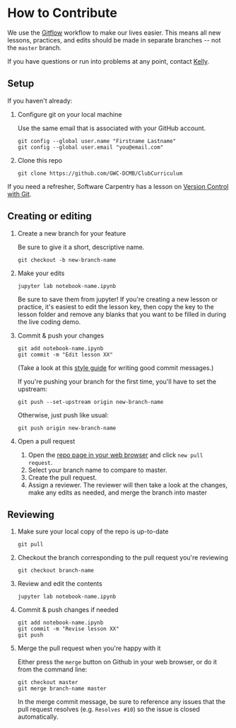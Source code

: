 # How to Contribute

We use the [Gitflow](https://www.atlassian.com/git/tutorials/comparing-workflows/gitflow-workflow) workflow to make our lives easier. This means all new lessons, practices, and edits should be made in separate branches -- not the `master` branch.

If you have questions or run into problems at any point, contact [Kelly](mailto:sovacool@umich.edu).

## Setup

If you haven't already:

1. Configure git on your local machine

    Use the same email that is associated with your GitHub account.
    ```
    git config --global user.name "Firstname Lastname"
    git config --global user.email "you@email.com"
    ```

1. Clone this repo
    ```
    git clone https://github.com/GWC-DCMB/ClubCurriculum
    ```

If you need a refresher, Software Carpentry has a lesson on [Version Control with Git](http://swcarpentry.github.io/git-novice/).

## Creating or editing

1. Create a new branch for your feature
    
    Be sure to give it a short, descriptive name.
    ```
    git checkout -b new-branch-name
    ```

1. Make your edits
    ```
    jupyter lab notebook-name.ipynb
    ```
    Be sure to save them from jupyter!
    If you're creating a new lesson or practice, it's easiest to edit the lesson key, then copy the key to the lesson folder and remove any blanks that you want to be filled in during the live coding demo.

1. Commit & push your changes
    ```
    git add notebook-name.ipynb
    git commit -m "Edit lesson XX"
    ```
    (Take a look at this [style guide](https://chris.beams.io/posts/git-commit/) for writing good commit messages.)
    
    If you're pushing your branch for the first time, you'll have to set the upstream:
    ```
    git push --set-upstream origin new-branch-name
    ```

    Otherwise, just push like usual:
    ```
    git push origin new-branch-name
    ```

1. Open a pull request
    1. Open the [repo page in your web browser](https://github.com/GWC-DCMB/ClubCurriculum) and click `new pull request`.
    1. Select your branch name to compare to master.
    1. Create the pull request.
    1. Assign a reviewer.
    The reviewer will then take a look at the changes, make any edits as needed, and merge the branch into master

## Reviewing

1. Make sure your local copy of the repo is up-to-date
    ```
    git pull
    ```
1. Checkout the branch corresponding to the pull request you're reviewing
    ```
    git checkout branch-name
    ```
1. Review and edit the contents
    ```
    jupyter lab notebook-name.ipynb
    ```
1. Commit & push changes if needed
    ```
    git add notebook-name.ipynb
    git commit -m "Revise lesson XX"
    git push
    ```

1. Merge the pull request when you're happy with it

    Either press the `merge` button on Github in your web browser,
    or do it from the command line:
    ```
    git checkout master
    git merge branch-name master
    ```
    In the merge commit message, be sure to reference any issues that the pull request resolves (e.g. `Resolves #10`) so the issue is closed automatically.

